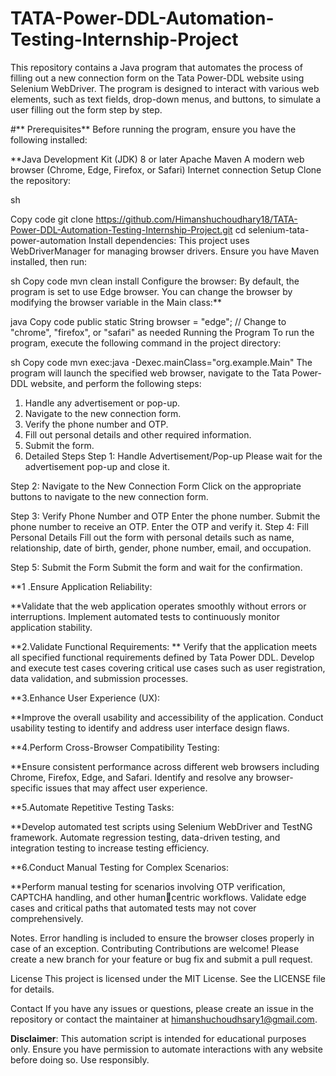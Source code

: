 # TATA-Power-DDL-Automation-Testing-Internship-Project

This repository contains a Java program that automates the process of filling out a new connection form on the Tata Power-DDL website using Selenium WebDriver. The program is designed to interact with various web elements, such as text fields, drop-down menus, and buttons, to simulate a user filling out the form step by step.

#** Prerequisites**
Before running the program, ensure you have the following installed:

**Java Development Kit (JDK) 8 or later
Apache Maven
A modern web browser (Chrome, Edge, Firefox, or Safari)
Internet connection
Setup
Clone the repository:

sh

Copy code
git clone https://github.com/Himanshuchoudhary18/TATA-Power-DDL-Automation-Testing-Internship-Project.git
cd selenium-tata-power-automation
Install dependencies:
This project uses WebDriverManager for managing browser drivers. Ensure you have Maven installed, then run:

sh
Copy code
mvn clean install
Configure the browser:
By default, the program is set to use Edge browser. You can change the browser by modifying the browser variable in the Main class:**

java
Copy code
public static String browser = "edge"; // Change to "chrome", "firefox", or "safari" as needed
Running the Program
To run the program, execute the following command in the project directory:

sh
Copy code
mvn exec:java -Dexec.mainClass="org.example.Main"
The program will launch the specified web browser, navigate to the Tata Power-DDL website, and perform the following steps:

1. Handle any advertisement or pop-up.
2. Navigate to the new connection form.
3. Verify the phone number and OTP.
4. Fill out personal details and other required information.
5. Submit the form.
6. Detailed Steps
Step 1: Handle Advertisement/Pop-up
Please wait for the advertisement pop-up and close it.

Step 2: Navigate to the New Connection Form
Click on the appropriate buttons to navigate to the new connection form.

Step 3: Verify Phone Number and OTP
Enter the phone number.
Submit the phone number to receive an OTP.
Enter the OTP and verify it.
Step 4: Fill Personal Details
Fill out the form with personal details such as name, relationship, date of birth, gender, phone number, email, and occupation.

Step 5: Submit the Form
Submit the form and wait for the confirmation.

**1 .Ensure Application Reliability:

**Validate that the web application operates smoothly
without errors or interruptions.
Implement automated tests to continuously monitor
application stability.

**2.Validate Functional Requirements:
**
Verify that the application meets all specified
functional requirements defined by Tata Power DDL.
Develop and execute test cases covering critical use
cases such as user registration, data validation, and
submission processes.

**3.Enhance User Experience (UX):

**Improve the overall usability and accessibility of the
application.
Conduct usability testing to identify and address user
interface design flaws.

**4.Perform Cross-Browser Compatibility Testing:

**Ensure consistent performance across different web
browsers including Chrome, Firefox, Edge, and Safari.
Identify and resolve any browser-specific issues that
may affect user experience.

**5.Automate Repetitive Testing Tasks:

**Develop automated test scripts using Selenium
WebDriver and TestNG framework.
Automate regression testing, data-driven testing, and
integration testing to increase testing efficiency.

**6.Conduct Manual Testing for Complex Scenarios:

**Perform manual testing for scenarios involving OTP
verification, CAPTCHA handling, and other humancentric workflows.
Validate edge cases and critical paths that automated
tests may not cover comprehensively.


Notes.
Error handling is included to ensure the browser closes properly in case of an exception.
Contributing
Contributions are welcome! Please create a new branch for your feature or bug fix and submit a pull request.

License
This project is licensed under the MIT License. See the LICENSE file for details.

Contact
If you have any issues or questions, please create an issue in the repository or contact the maintainer at himanshuchoudhsary1@gmail.com.

**Disclaimer**: 
This automation script is intended for educational purposes only. Ensure you have permission to automate interactions with any website before doing so. Use responsibly.
